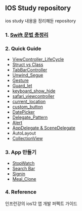 ## IOS Study repository
ios study 내용을 정리해둔 repository


### 1. [Swift 문법 총정리](https://boomini.github.io/categories/#ios)
### 2. Quick Guide
* [ViewController_LifeCycle](https://github.com/boomini/IOS-Study/tree/master/LifeCycleVC)
* [Struct vs Class](https://github.com/boomini/IOS-Study/tree/master/StructVsClass)
* [TabBarController](https://github.com/boomini/IOS-Study/tree/master/Tabbar_StoryBoard)
* [Unwind_Segue](https://github.com/boomini/IOS-Study/tree/master/Custom_Sague)
* [Gesture](https://github.com/boomini/IOS-Study/tree/master/Q_Gesture)
* [Guard_let](https://github.com/boomini/IOS-Study/tree/master/GuardLet_Login)
* [keyboard_show_hide](https://github.com/boomini/IOS-Study/tree/master/ShowKeyboard)
* [safari_viewcontroller](https://github.com/boomini/IOS-Study/tree/master/safariVC)
* [current_location](https://github.com/boomini/IOS-Study/tree/master/Q_Location)
* [custom_button](https://github.com/boomini/IOS-Study/tree/master/CustomIndicatorButton)
* [DatePicker](https://github.com/boomini/IOS-Study/tree/master/DateAndPicker)
* [Delegate_Pattern](https://github.com/boomini/IOS-Study/tree/master/Q_Delegate)
* [Alert](https://github.com/boomini/IOS-Study/tree/master/Q_Alert)
* [AppDelegate & SceneDelegate](https://github.com/boomini/IOS-Study/tree/master/AppDelegate_Basic)
* AutoLayout
* [CollectionView](https://github.com/boomini/IOS-Study/tree/master/Q_CollectionView)  

### 3. App 만들기
* [StopWatch](https://github.com/boomini/IOS-Study/tree/master/StopWatch)    
* [Search Bar](https://github.com/boomini/IOS-Study/tree/master/Search_1)
* [Signin](https://github.com/boomini/IOS-Study/tree/master/Lecture_Signin)
* [Meal_Clone](https://github.com/boomini/IOS-Study/tree/master/Meal_Clone)




### 4. Reference
인프런강의 ios12 앱 개발 퍼펙트 가이드
